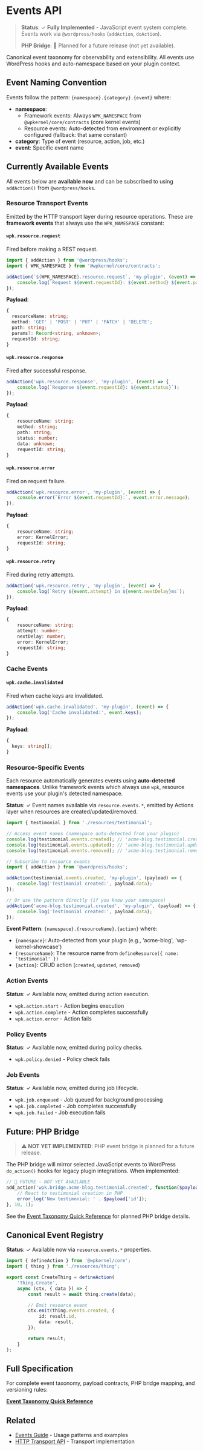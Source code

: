 # Events API

> **Status**: ✓ **Fully Implemented** - JavaScript event system complete. Events work via `@wordpress/hooks` (`addAction`, `doAction`).
>
> **PHP Bridge**: 🚧 Planned for a future release (not yet available).

Canonical event taxonomy for observability and extensibility. All events use WordPress hooks and auto-namespace based on your plugin context.

## Event Naming Convention

Events follow the pattern: `{namespace}.{category}.{event}` where:

- **namespace**:
    - Framework events: Always `WPK_NAMESPACE` from `@wpkernel/core/contracts` (core kernel events)
    - Resource events: Auto-detected from environment or explicitly configured (fallback: that same constant)
- **category**: Type of event (resource, action, job, etc.)
- **event**: Specific event name

## Currently Available Events

All events below are **available now** and can be subscribed to using `addAction()` from `@wordpress/hooks`.

### Resource Transport Events

Emitted by the HTTP transport layer during resource operations. These are **framework events** that always use the `WPK_NAMESPACE` constant:

#### `wpk.resource.request`

Fired before making a REST request.

```typescript
import { addAction } from '@wordpress/hooks';
import { WPK_NAMESPACE } from '@wpkernel/core/contracts';

addAction(`${WPK_NAMESPACE}.resource.request`, 'my-plugin', (event) => {
	console.log(`Request ${event.requestId}: ${event.method} ${event.path}`);
});
```

**Payload**:

```typescript
{
  resourceName: string;
  method: 'GET' | 'POST' | 'PUT' | 'PATCH' | 'DELETE';
  path: string;
  params?: Record<string, unknown>;
  requestId: string;
}
```

#### `wpk.resource.response`

Fired after successful response.

```typescript
addAction('wpk.resource.response', 'my-plugin', (event) => {
	console.log(`Response ${event.requestId}: ${event.status}`);
});
```

**Payload**:

```typescript
{
	resourceName: string;
	method: string;
	path: string;
	status: number;
	data: unknown;
	requestId: string;
}
```

#### `wpk.resource.error`

Fired on request failure.

```typescript
addAction('wpk.resource.error', 'my-plugin', (event) => {
	console.error(`Error ${event.requestId}:`, event.error.message);
});
```

**Payload**:

```typescript
{
	resourceName: string;
	error: KernelError;
	requestId: string;
}
```

#### `wpk.resource.retry`

Fired during retry attempts.

```typescript
addAction('wpk.resource.retry', 'my-plugin', (event) => {
	console.log(`Retry ${event.attempt} in ${event.nextDelay}ms`);
});
```

**Payload**:

```typescript
{
	resourceName: string;
	attempt: number;
	nextDelay: number;
	error: KernelError;
	requestId: string;
}
```

### Cache Events

#### `wpk.cache.invalidated`

Fired when cache keys are invalidated.

```typescript
addAction('wpk.cache.invalidated', 'my-plugin', (event) => {
	console.log('Cache invalidated:', event.keys);
});
```

**Payload**:

```typescript
{
  keys: string[];
}
```

### Resource-Specific Events

Each resource automatically generates events using **auto-detected namespaces**. Unlike framework events which always use `wpk`, resource events use your plugin's detected namespace.

**Status**: ✓ Event names available via `resource.events.*`, emitted by Actions layer when resources are created/updated/removed.

```typescript
import { testimonial } from './resources/testimonial';

// Access event names (namespace auto-detected from your plugin)
console.log(testimonial.events.created); // 'acme-blog.testimonial.created'
console.log(testimonial.events.updated); // 'acme-blog.testimonial.updated'
console.log(testimonial.events.removed); // 'acme-blog.testimonial.removed'

// Subscribe to resource events
import { addAction } from '@wordpress/hooks';

addAction(testimonial.events.created, 'my-plugin', (payload) => {
	console.log('Testimonial created:', payload.data);
});

// Or use the pattern directly (if you know your namespace)
addAction('acme-blog.testimonial.created', 'my-plugin', (payload) => {
	console.log('Testimonial created:', payload.data);
});
```

**Event Pattern**: `{namespace}.{resourceName}.{action}` where:

- `{namespace}`: Auto-detected from your plugin (e.g., 'acme-blog', 'wp-kernel-showcase')
- `{resourceName}`: The resource name from `defineResource({ name: 'testimonial' })`
- `{action}`: CRUD action (`created`, `updated`, `removed`)

### Action Events

**Status**: ✓ Available now, emitted during action execution.

- `wpk.action.start` - Action begins execution
- `wpk.action.complete` - Action completes successfully
- `wpk.action.error` - Action fails

### Policy Events

**Status**: ✓ Available now, emitted during policy checks.

- `wpk.policy.denied` - Policy check fails

### Job Events

**Status**: ✓ Available now, emitted during job lifecycle.

- `wpk.job.enqueued` - Job queued for background processing
- `wpk.job.completed` - Job completes successfully
- `wpk.job.failed` - Job execution fails

## Future: PHP Bridge

> **⚠️ NOT YET IMPLEMENTED**: PHP event bridge is planned for a future release.

The PHP bridge will mirror selected JavaScript events to WordPress `do_action()` hooks for legacy plugin integrations. When implemented:

```php
// 🚧 FUTURE - NOT YET AVAILABLE
add_action('wpk.bridge.acme-blog.testimonial.created', function($payload) {
    // React to testimonial creation in PHP
    error_log('New testimonial: ' . $payload['id']);
}, 10, 1);
```

See the [Event Taxonomy Quick Reference](https://github.com/theGeekist/wp-kernel/blob/main/information/Event%20Taxonomy%20Quick%20Reference.md#php-bridge-future) for planned PHP bridge details.

## Canonical Event Registry

**Status**: ✓ Available now via `resource.events.*` properties.

```typescript
import { defineAction } from '@wpkernel/core';
import { thing } from './resources/thing';

export const CreateThing = defineAction(
	'Thing.Create',
	async (ctx, { data }) => {
		const result = await thing.create(data);

		// Emit resource event
		ctx.emit(thing.events.created, {
			id: result.id,
			data: result,
		});

		return result;
	}
);
```

## Full Specification

For complete event taxonomy, payload contracts, PHP bridge mapping, and versioning rules:

**[Event Taxonomy Quick Reference](https://github.com/theGeekist/wp-kernel/blob/main/information/Event%20Taxonomy%20Quick%20Reference.md)**

## Related

- [Events Guide](/guide/events) - Usage patterns and examples
- [HTTP Transport API](/api/generated/core/src/namespaces/http/README) - Transport implementation
